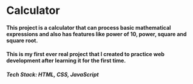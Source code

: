 # Calculator

#### This project is a calculator that can process basic mathematical expressions and also has features like power of 10, power, square and square root. 
#### This is my first ever real project that I created to practice web development after learning it for the first time. 

##### Tech Stack: HTML, CSS, JavaScript 
